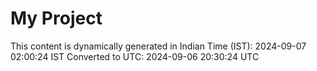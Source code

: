 # My Project

This content is dynamically generated in Indian Time (IST): 2024-09-07 02:00:24 IST
Converted to UTC: 2024-09-06 20:30:24 UTC
